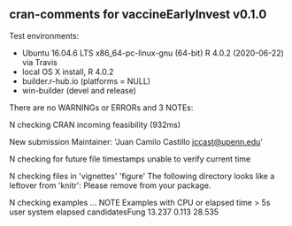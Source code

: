 ## cran-comments for vaccineEarlyInvest v0.1.0

Test environments:

* Ubuntu 16.04.6 LTS x86_64-pc-linux-gnu (64-bit) R 4.0.2 (2020-06-22) via Travis
* local OS X install, R 4.0.2
* builder.r-hub.io (platforms = NULL)
* win-builder (devel and release)

There are no WARNINGs or ERRORs and 3 NOTEs:

N  checking CRAN incoming feasibility (932ms)      New submission   Maintainer: 'Juan Camilo Castillo <jccast@upenn.edu>'

N  checking for future file timestamps   unable to verify current time

N  checking files in 'vignettes'     'figure'   The following directory looks like a leftover from 'knitr':   Please remove from your package.   

N checking examples ... NOTE
Examples with CPU or elapsed time > 5s
                 user system elapsed
candidatesFung 13.237  0.113  28.535
